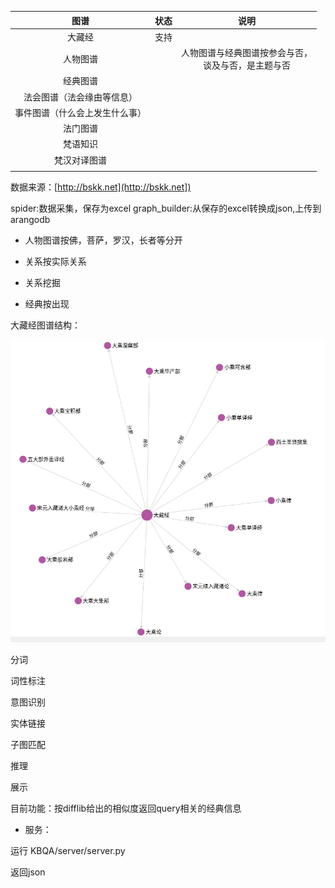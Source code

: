 

| 图谱 | 状态 | 说明 |
| :----: | :-----: | :----: |
| 大藏经 | 支持 |  |
| 人物图谱 |  | 人物图谱与经典图谱按参会与否，<br>谈及与否，是主题与否 |
| 经典图谱 |  |  |
| 法会图谱（法会缘由等信息） |  |  |
| 事件图谱（什么会上发生什么事） |  |  |
| 法门图谱 |  |  |
| 梵语知识 |  |  |
| 梵汉对译图谱 |  |  |
|  |  |  |



数据来源：[http://bskk.net](http://bskk.net])

spider:数据采集，保存为excel
graph_builder:从保存的excel转换成json,上传到arangodb

- 人物图谱按佛，菩萨，罗汉，长者等分开

- 关系按实际关系

- 关系挖掘

- 经典按出现



大藏经图谱结构：

![图谱结构](./graph.png)


分词

词性标注

意图识别

实体链接

子图匹配

推理

展示



目前功能：按difflib给出的相似度返回query相关的经典信息

- 服务：

运行 KBQA/server/server.py

返回json